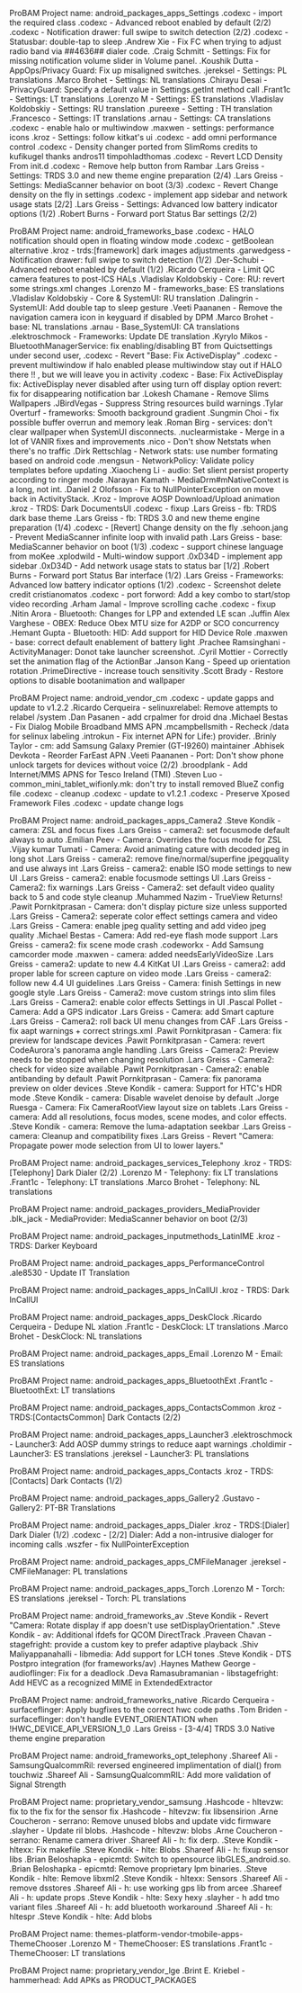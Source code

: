 ProBAM Project name: android_packages_apps_Settings
  .codexc - import the required class
  .codexc - Advanced reboot enabled by default (2/2)
  .codexc - Notification drawer: full swipe to switch detection (2/2)
  .codexc - Statusbar: double-tap to sleep
  .Andrew Xie - Fix FC when trying to adjust radio band via *#*#4636#*#* dialer code.
  .Craig Schmitt - Settings: Fix for missing notification volume slider in Volume panel.
  .Koushik Dutta - AppOps/Privacy Guard: Fix up misaligned switches.
  .jereksel - Settings: PL translations
  .Marco Brohet - Settings: NL translations
  .Chirayu Desai - PrivacyGuard: Specify a default value in Settings.getInt method call
  .Frant1c - Settings: LT translations
  .Lorenzo M - Settings: ES translations
  .Vladislav Koldobskiy - Settings: RU translation
  .pureexe - Setting : TH translation
  .Francesco - Settings: IT translations
  .arnau - Settings: CA translations
  .codexc - enable halo or multiwindow
  .maxwen - settings: performance icons
  .kroz - Settings: follow kitkat's ui
  .codexc - add omni performance control
  .codexc - Density changer ported from SlimRoms credits to kufikugel thanks andros11  timpohladthomas
  .codexc - Revert LCD Density From init.d
  .codexc - Remove help button from Rambar
  .Lars Greiss - Settings: TRDS 3.0 and new theme engine preparation (2/4)
  .Lars Greiss - Settings: MediaScanner behavior on boot (3/3)
  .codexc - Revert Change density on the fly in settings
  .codexc - implement app sidebar and network usage stats [2/2]
  .Lars Greiss - Settings: Advanced low battery indicator options (1/2)
  .Robert Burns - Forward port Status Bar settings (2/2)

ProBAM Project name: android_frameworks_base
  .codexc - HALO notification should open in floating window mode
  .codexc - getBoolean alternative
  .kroz - trds:[framework] dark images adjustments
  .garwedgess - Notification drawer: full swipe to switch detection (1/2)
  .Der-Schubi - Advanced reboot enabled by default (1/2)
  .Ricardo Cerqueira - Limit QC camera features to post-ICS HALs
  .Vladislav Koldobskiy - Core: RU: revert some strings.xml changes
  .Lorenzo M - frameworks_base: ES translations
  .Vladislav Koldobskiy - Core & SystemUI: RU translation
  .Dalingrin - SystemUI: Add double tap to sleep gesture
  .Veeti Paananen - Remove the navigation camera icon in keyguard if disabled by DPM
  .Marco Brohet - base: NL translations
  .arnau - Base_SystemUI: CA translations
  .elektroschmock - Frameworks: Update DE translation
  .Kyrylo Mikos - BluetoothManagerService: fix enabling/disabling BT from Quictsettings under second user,
  .codexc - Revert "Base: Fix ActiveDisplay"
  .codexc - prevent multiwindow if halo enabled please multiwindow stay out if HALO there !! , but we will leave you in activity
  .codexc - Base: Fix ActiveDisplay fix: ActiveDisplay never disabled after using turn off display option revert: fix for disappearing notification bar
  .Lokesh Chamane - Remove Slims Wallpapers
  .JBirdVegas - Suppress String resources build warnings
  .Tylar Overturf - frameworks: Smooth background gradient
  .Sungmin Choi - fix possible buffer overrun and memory leak
  .Roman Birg - services: don't clear wallpaper when SystemUI disconnects.
  .nuclearmistake - Merge in a lot of VANIR fixes and improvements
  .nico - Don't show Netstats when there's no traffic
  .Dirk Rettschlag - Network stats: use number formating based on android code
  .mengsun - NetworkPolicy: Validate policy templates before updating
  .Xiaocheng Li - audio: Set slient persist property according to ringer mode
  .Narayan Kamath - MediaDrm#mNativeContext is a long, not int.
  .Daniel 2 Olofsson - Fix to NullPointerException on move back in ActivityStack.
  .Kroz - Improve AOSP Download/Upload animation
  .kroz - TRDS: Dark DocumentsUI
  .codexc - fixup
  .Lars Greiss - fb: TRDS dark base theme
  .Lars Greiss - fb: TRDS 3.0 and new theme engine preparation (1/4)
  .codexc - [Revert] Change density on the fly
  .sehoon.jang - Prevent MediaScanner infinite loop with invalid path
  .Lars Greiss - base: MediaScanner behavior on boot (1/3)
  .codexc - support chinese language from moKee
  .xplodwild - Multi-window support
  .0xD34D - implement app sidebar
  .0xD34D - Add network usage stats to status bar [1/2]
  .Robert Burns - Forward port Status Bar interface (1/2)
  .Lars Greiss - Frameworks: Advanced low battery indicator options (1/2)
  .codexc - Screenshot delete credit cristianomatos
  .codexc - port forword: Add a key combo to start/stop video recording
  .Arham Jamal - Improve scrolling cache
  .codexc - fixup
  .Nitin Arora - Bluetooth: Changes for LPP and extended LE scan
  .Juffin Alex Varghese - OBEX: Reduce Obex MTU size for A2DP or SCO concurrency
  .Hemant Gupta - Bluetooth: HID: Add support for HID Device Role
  .maxwen - base: correct default enablement of battery light
  .Prachee Ramsinghani - ActivityManager: Donot take launcher screenshot.
  .Cyril Mottier - Correctly set the animation flag of the ActionBar
  .Janson Kang - Speed up orientation rotation
  .PrimeDirective - increase touch sensitivity
  .Scott Brady - Restore options to disable bootanimation and wallpaper

ProBAM Project name: android_vendor_cm
  .codexc - update gapps and update to v1.2.2
  .Ricardo Cerqueira - selinuxrelabel: Remove attempts to relabel /system
  .Dan Pasanen - add crpalmer for droid dna
  .Michael Bestas - Fix Dialog Mobile Broadband MMS APN
  .mcampbellsmith - Recheck /data for selinux labeling
  .introkun - Fix internet APN for Life:) provider.
  .Brinly Taylor - cm: add Samsung Galaxy Premier (GT-I9260) maintainer
  .Abhisek Devkota - Reorder FarEast APN
  .Veeti Paananen - Port: Don't show phone unlock targets for devices without voice (2/2)
  .broodplank - Add Internet/MMS APNS for Tesco Ireland (TMI)
  .Steven Luo - common_mini_tablet_wifionly.mk: don't try to install removed BlueZ config file
  .codexc - cleanup
  .codexc - update to v1.2.1
  .codexc - Preserve Xposed Framework Files
  .codexc - update change logs

ProBAM Project name: android_packages_apps_Camera2
  .Steve Kondik - camera: ZSL and focus fixes
  .Lars Greiss - camera2: set focusmode default always to auto
  .Emilian Peev - Camera: Overrides the focus mode for ZSL
  .Vijay kumar Tumati - Camera: Avoid animating cature with decoded jpeg in long shot
  .Lars Greiss - camera2: remove fine/normal/superfine jpegquality and use always int
  .Lars Greiss - camera2: enable ISO mode settings to new UI
  .Lars Greiss - camera2: enable focusmode settings UI
  .Lars Greiss - Camera2: fix warnings
  .Lars Greiss - Camera2: set default video quality back to 5 and code style cleanup
  .Muhammed Nazim - TrueView Returns!
  .Pawit Pornkitprasan - Camera: don't display picture size unless supported
  .Lars Greiss - Camera2: seperate color effect settings camera and video
  .Lars Greiss - Camera: enable jpeg quality setting and add video jpeg quality
  .Michael Bestas - Camera: Add red-eye flash mode support
  .Lars Greiss - camera2: fix scene mode crash
  .codeworkx - Add Samsung camcorder mode
  .maxwen - camera: added needsEarlyVideoSize
  .Lars Greiss - camera2: update to new 4.4 KitKat UI
  .Lars Greiss - camera2: add proper lable for screen capture on video mode
  .Lars Greiss - camera2: follow new 4.4 UI guidelines
  .Lars Greiss - Camera: finish Settings in new google style
  .Lars Greiss - Camera2: move custom strings into slim files
  .Lars Greiss - Camera2: enable color effects Settings in UI
  .Pascal Pollet - Camera: Add a GPS indicator
  .Lars Greiss - Camera: add Smart capture
  .Lars Greiss - Camera2: roll back UI menu changes from CAF
  .Lars Greiss - fix aapt warnings + correct strings.xml
  .Pawit Pornkitprasan - Camera: fix preview for landscape devices
  .Pawit Pornkitprasan - Camera: revert CodeAurora's panorama angle handling
  .Lars Greiss - Camera2: Preview needs to be stopped when changing resolution
  .Lars Greiss - Camera2: check for video size available
  .Pawit Pornkitprasan - Camera2: enable antibanding by default
  .Pawit Pornkitprasan - Camera: fix panorama preview on older devices
  .Steve Kondik - camera: Support for HTC's HDR mode
  .Steve Kondik - camera: Disable wavelet denoise by default
  .Jorge Ruesga - Camera: Fix CameraRootView layout size on tablets
  .Lars Greiss - camera: Add all resolutions, focus modes, scene modes, and color effects.
  .Steve Kondik - camera: Remove the luma-adaptation seekbar
  .Lars Greiss - camera: Cleanup and compatibility fixes
  .Lars Greiss - Revert "Camera: Propagate power mode selection from UI to lower layers."

ProBAM Project name: android_packages_services_Telephony
  .kroz - TRDS:[Telephony] Dark Dialer (2/2)
  .Lorenzo M - Telephony: fix LT translations
  .Frant1c - Telephony: LT translations
  .Marco Brohet - Telephony: NL translations

ProBAM Project name: android_packages_providers_MediaProvider
  .blk_jack - MediaProvider: MediaScanner behavior on boot (2/3)

ProBAM Project name: android_packages_inputmethods_LatinIME
  .kroz - TRDS: Darker Keyboard

ProBAM Project name: android_packages_apps_PerformanceControl
  .ale8530 - Update IT Translation

ProBAM Project name: android_packages_apps_InCallUI
  .kroz - TRDS: Dark InCallUI

ProBAM Project name: android_packages_apps_DeskClock
  .Ricardo Cerqueira - Dedupe NL xlation
  .Frant1c - DeskClock: LT translations
  .Marco Brohet - DeskClock: NL translations

ProBAM Project name: android_packages_apps_Email
  .Lorenzo M - Email: ES translations

ProBAM Project name: android_packages_apps_BluetoothExt
  .Frant1c - BluetoothExt: LT translations

ProBAM Project name: android_packages_apps_ContactsCommon
  .kroz - TRDS:[ContactsCommon] Dark Contacts (2/2)

ProBAM Project name: android_packages_apps_Launcher3
  .elektroschmock - Launcher3: Add AOSP dummy strings to reduce aapt warnings
  .choldimir - Launcher3: ES translations
  .jereksel - Launcher3: PL translations

ProBAM Project name: android_packages_apps_Contacts
  .kroz - TRDS:[Contacts] Dark Contacts (1/2)

ProBAM Project name: android_packages_apps_Gallery2
  .Gustavo - Gallery2: PT-BR Translations

ProBAM Project name: android_packages_apps_Dialer
  .kroz - TRDS:[Dialer] Dark Dialer (1/2)
  .codexc - [2/2] Dialer: Add a non-intrusive dialoger for incoming calls
  .wszfer - fix NullPointerException

ProBAM Project name: android_packages_apps_CMFileManager
  .jereksel - CMFileManager: PL translations

ProBAM Project name: android_packages_apps_Torch
  .Lorenzo M - Torch: ES translations
  .jereksel - Torch: PL translations

ProBAM Project name: android_frameworks_av
  .Steve Kondik - Revert "Camera: Rotate display if app doesn't use setDisplayOrientation."
  .Steve Kondik - av: Additional ifdefs for QCOM DirectTrack
  .Praveen Chavan - stagefright: provide a custom key to prefer adaptive playback
  .Shiv Maliyappanahalli - libmedia: Add support for LCH tones
  .Steve Kondik - DTS Postpro integration (for frameworks/av)
  .Haynes Mathew George - audioflinger: Fix for a deadlock
  .Deva Ramasubramanian - libstagefright: Add HEVC as a recognized MIME in ExtendedExtractor

ProBAM Project name: android_frameworks_native
  .Ricardo Cerqueira - surfaceflinger: Apply bugfixes to the correct hwc code paths
  .Tom Briden - surfaceflinger: don't handle EVENT_ORIENTATION when !HWC_DEVICE_API_VERSION_1_0
  .Lars Greiss - [3-4/4] TRDS 3.0 Native theme engine preparation

ProBAM Project name: android_frameworks_opt_telephony
  .Shareef Ali - SamsungQualcommRil: reversed engineered implimentation of dial() from touchwiz
  .Shareef Ali - SamsungQualcommRIL: Add more validation of Signal Strength

ProBAM Project name: proprietary_vendor_samsung
  .Hashcode - hltevzw: fix to the fix for the sensor fix
  .Hashcode - hltevzw: fix libsensirion
  .Arne Coucheron - serrano: Remove unused blobs and update vidc firmware
  .slayher - Update ril blobs.
  .Hashcode - hltevzw: blobs
  .Arne Coucheron - serrano: Rename camera driver
  .Shareef Ali - h: fix derp.
  .Steve Kondik - hltexx: Fix makefile
  .Steve Kondik - hlte: Blobs
  .Shareef Ali - h: fixup sensor libs
  .Brian Beloshapka - epicmtd: Switch to opensource libGLES_android.so.
  .Brian Beloshapka - epicmtd: Remove proprietary lpm binaries.
  .Steve Kondik - hlte: Remove libxml2
  .Steve Kondik - hltexx: Sensors
  .Shareef Ali - remove dsstores
  .Shareef Ali - h: use working gps lib from arcee
  .Shareef Ali - h: update props
  .Steve Kondik - hlte: Sexy hexy
  .slayher - h add tmo variant files
  .Shareef Ali - h: add bluetooth workaround
  .Shareef Ali - h: hltespr
  .Steve Kondik - hlte: Add blobs

ProBAM Project name: themes-platform-vendor-tmobile-apps-ThemeChooser
  .Lorenzo M - ThemeChooser: ES translations
  .Frant1c - ThemeChooser: LT translations

ProBAM Project name: proprietary_vendor_lge
  .Brint E. Kriebel - hammerhead: Add APKs as PRODUCT_PACKAGES
